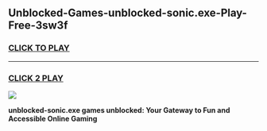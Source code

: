 
## Unblocked-Games-unblocked-sonic.exe-Play-Free-3sw3f
<h3>
<a href="https://premium76.site?title=unblocked-sonic.exe&ref=23A">CLICK TO PLAY</a></h3>
<hr>

<h3>
<a href="https://premium76.site?title=unblocked-sonic.exe&ref=23A">CLICK 2 PLAY</a>
  
</h3>

<a href="https://premium76.site?title=unblocked-sonic.exe&ref=23A"><img src="https://clearcache.store/games.png"></a>


**unblocked-sonic.exe games unblocked: Your Gateway to Fun and Accessible Online Gaming**
